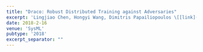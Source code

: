 ```yaml
---
title: "Draco: Robust Distributed Training against Adversaries"
excerpt: 'Lingjiao Chen, Hongyi Wang, Dimitris Papailiopoulos \[[link](http://www.sysml.cc/doc/2018/199.pdf)\]'
date: 2018-2-16
venue: 'SysML'
pubtype: '2018'
excerpt_separator: ""
---
```

